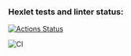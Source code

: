 ### Hexlet tests and linter status:
[![Actions Status](https://github.com/swous-sds/devops-for-programmers-project-74/actions/workflows/hexlet-check.yml/badge.svg)](https://github.com/swous-sds/devops-for-programmers-project-74/actions)

![CI](https://github.com/swous-sds/devops-for-programmers-project-74/actions/workflows/push.yml/badge.svg)
